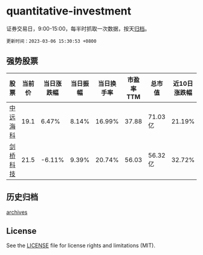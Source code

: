 # quantitative-investment

证券交易日，9:00-15:00，每半时抓取一次数据，按天[归档](archives)。

`更新时间：2023-03-06 15:30:53 +0800`

## 强势股票

|股票|当前价|当日涨跌幅|当日振幅|当日换手率|市盈率TTM|总市值|近10日涨跌幅|
|----|----|----|----|----|----|----|----|
|[中远海科](https://xueqiu.com/S/SZ002401)|19.1|6.47%|8.14%|16.99%|37.88|71.03亿|21.19%|
|[剑桥科技](https://xueqiu.com/S/SH603083)|21.5|-6.11%|9.39%|20.74%|56.03|56.32亿|32.72%|

## 历史归档

[archives](archives)

## License

See the [LICENSE](LICENSE) file for license rights and limitations (MIT).